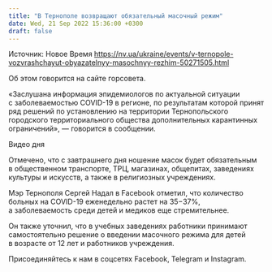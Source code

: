 ```yaml
---
title: "В Тернополе возвращают обязательный масочный режим"
date: Wed, 21 Sep 2022 15:36:00 +0300
draft: false
---
```

Источник: Новое Время https://nv.ua/ukraine/events/v-ternopole-vozvrashchayut-obyazatelnyy-masochnyy-rezhim-50271505.html


Об этом говорится на сайте горсовета.

«Заслушана информация эпидемиологов по актуальной ситуации с заболеваемостью COVID-19 в регионе, по результатам которой принят ряд решений по установлению на территории Тернопольского городского территориального общества дополнительных карантинных ограничений», — говорится в сообщении.

 Видео дня   

Отмечено, что с завтрашнего дня ношение масок будет обязательным в общественном транспорте, ТРЦ, магазинах, общепитах, заведениях культуры и искусств, а также в религиозных учреждениях.

Мэр Тернополя Сергей Надал в Facebook отметил, что количество больных на COVID-19 еженедельно растет на 35−37%, а заболеваемость среди детей и медиков еще стремительнее.

Он также уточнил, что в учебных заведениях работники принимают самостоятельно решение о введении масочного режима для детей в возрасте от 12 лет и работников учреждения.

Присоединяйтесь к нам в соцсетях Facebook, Telegram и Instagram.
